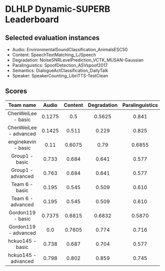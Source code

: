 # DLHLP Dynamic-SUPERB Leaderboard

## Selected evaluation instances

- Audio: EnvironmentalSoundClassification_AnimalsESC50
- Content: SpeechTextMatching_LJSpeech
- Degradation: NoiseSNRLevelPrediction_VCTK_MUSAN-Gaussian
- Paralinguistics: SpoofDetection_ASVspoof2017
- Semantics: DialogueActClassification_DailyTalk
- Speaker: SpeakerCounting_LibriTTS-TestClean

## Scores


|       Team name       | Audio  | Content | Degradation | Paralinguistics | Semantics | Speaker |
|:---------------------:|:------:|:-------:|:-----------:|:---------------:|:---------:|:-------:|
|  ChenWeiLee - basic   | 0.1275 |   0.5   |   0.5625    |      0.841      |  0.4865   |  0.426  |
| ChenWeiLee - advanced | 0.1425 |  0.511  |    0.229    |      0.825      |  0.2845   |  0.221  |
|  enginekevin - basic  |  0.11  | 0.6075  |    0.79     |     0.6855      |   0.609   |  0.869  |
|  Group1 - basic       | 0.733  |  0.684  |    0.641    |      0.577      |   0.573   |  0.706  |
|  Group1 - advanced    | 0.763  |  0.684  |    0.641    |      0.577      |   0.573   |  0.702  |
| Team 6 - basic    | 0.195    | 0.545     | 0.509          | 0.610        | 0.505      | 0.546     |
| Team 6 - advanced    | 0.195    | 0.545     | 0.509          | 0.610        | 0.505      | 0.546     |
|   Gordon119 - basic   | 0.7375 | 0.6815  |   0.6832    |     0.5870      |  0.5549   | 0.7590  |
| Gordon119 - advanced  |  0.0   | 0.7605  |    0.774    |      0.716      |   0.63    |  0.854  |
|   hckuo145 - basic    | 0.738  |  0.687  |    0.704    |      0.577      |   0.573   |  0.758  |
|  hckuo145 - advanced  | 0.798  |  0.802  |    0.859    |      0.745      |   0.629   |  0.870  |
